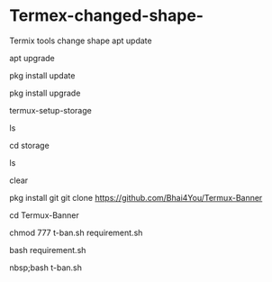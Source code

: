 # Termex-changed-shape-
Termix tools change shape 
apt update

apt upgrade

pkg install update

pkg install upgrade

termux-setup-storage

ls

cd storage

ls

clear

pkg install git
git clone https://github.com/Bhai4You/Termux-Banner

cd Termux-Banner

chmod 777 t-ban.sh requirement.sh

bash requirement.sh

nbsp;bash t-ban.sh
